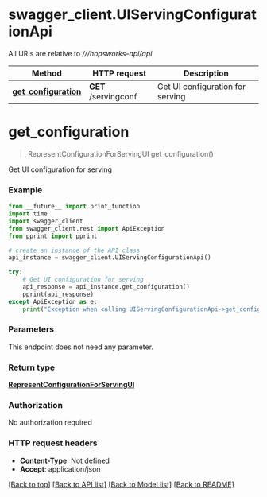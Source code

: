 # swagger_client.UIServingConfigurationApi

All URIs are relative to *///hopsworks-api/api*

Method | HTTP request | Description
------------- | ------------- | -------------
[**get_configuration**](UIServingConfigurationApi.md#get_configuration) | **GET** /servingconf | Get UI configuration for serving

# **get_configuration**
> RepresentConfigurationForServingUI get_configuration()

Get UI configuration for serving

### Example
```python
from __future__ import print_function
import time
import swagger_client
from swagger_client.rest import ApiException
from pprint import pprint

# create an instance of the API class
api_instance = swagger_client.UIServingConfigurationApi()

try:
    # Get UI configuration for serving
    api_response = api_instance.get_configuration()
    pprint(api_response)
except ApiException as e:
    print("Exception when calling UIServingConfigurationApi->get_configuration: %s\n" % e)
```

### Parameters
This endpoint does not need any parameter.

### Return type

[**RepresentConfigurationForServingUI**](RepresentConfigurationForServingUI.md)

### Authorization

No authorization required

### HTTP request headers

 - **Content-Type**: Not defined
 - **Accept**: application/json

[[Back to top]](#) [[Back to API list]](../README.md#documentation-for-api-endpoints) [[Back to Model list]](../README.md#documentation-for-models) [[Back to README]](../README.md)

